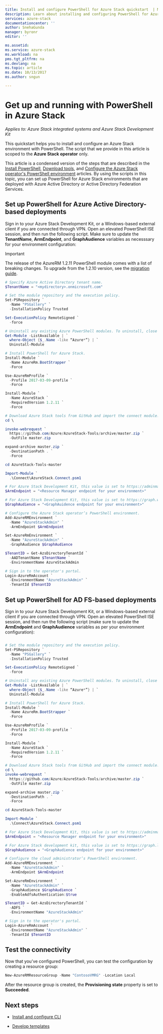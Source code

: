 ```yaml
---
title: Install and configure PowerShell for Azure Stack quickstart  | Microsoft Docs
description: Learn about installing and configuring PowerShell for Azure Stack.
services: azure-stack
documentationcenter: ''
author: SnehaGunda
manager: byronr
editor: ''

ms.assetid:
ms.service: azure-stack
ms.workload: na
pms.tgt_pltfrm: na
ms.devlang: na
ms.topic: article
ms.date: 10/13/2017
ms.author: sngun

---
```


# Get up and running with PowerShell in Azure Stack

*Applies to: Azure Stack integrated systems and Azure Stack Development Kit*

This quickstart helps you to install and configure an Azure Stack environment with PowerShell. The script that we provide in this article is scoped to the **Azure Stack operator** only.

This article is a condensed version of the steps that are described in the [Install PowerShell]( azure-stack-powershell-install.md), [Download tools]( azure-stack-powershell-download.md), and [Configure the Azure Stack operator's PowerShell environment]( azure-stack-powershell-configure-admin.md) articles. By using the scripts in this topic, you can set up PowerShell for Azure Stack environments that are deployed with Azure Active Directory or Active Directory Federation Services.  


## Set up PowerShell for Azure Active Directory-based deployments

Sign in to your Azure Stack Development Kit, or a Windows-based external client if you are connected through VPN. Open an elevated PowerShell ISE session, and then run the following script. Make sure to update the **TenantName**, **ArmEndpoint**, and **GraphAudience** variables as necesssary for your environment configuration:

> [!IMPORTANT]
> The release of the AzureRM 1.2.11 PowerShell module comes with a list of breaking changes. To upgrade from the 1.2.10 version, see the [migration guide](https://aka.ms/azspowershellmigration).

```powershell
# Specify Azure Active Directory tenant name.
$TenantName = "<mydirectory>.onmicrosoft.com"

# Set the module repository and the execution policy.
Set-PSRepository `
  -Name "PSGallery" `
  -InstallationPolicy Trusted

Set-ExecutionPolicy RemoteSigned `
  -force

# Uninstall any existing Azure PowerShell modules. To uninstall, close all the active PowerShell sessions, and then run the following command:
Get-Module -ListAvailable | `
  where-Object {$_.Name -like “Azure*”} | `
  Uninstall-Module

# Install PowerShell for Azure Stack.
Install-Module `
  -Name AzureRm.BootStrapper `
  -Force

Use-AzureRmProfile `
  -Profile 2017-03-09-profile `
  -Force

Install-Module `
  -Name AzureStack `
  -RequiredVersion 1.2.11 `
  -Force 

# Download Azure Stack tools from GitHub and import the connect module.
cd \

invoke-webrequest `
  https://github.com/Azure/AzureStack-Tools/archive/master.zip `
  -OutFile master.zip

expand-archive master.zip `
  -DestinationPath . `
  -Force

cd AzureStack-Tools-master

Import-Module `
  .\Connect\AzureStack.Connect.psm1

# For Azure Stack Development Kit, this value is set to https://adminmanagement.local.azurestack.external. To get this value for Azure Stack integrated systems, contact your service provider.
$ArmEndpoint = "<Resource Manager endpoint for your environment>"

# For Azure Stack Development Kit, this value is set to https://graph.windows.net/. To get this value for Azure Stack integrated systems, contact your service provider.
$GraphAudience = "<GraphAuidence endpoint for your environment>"

# Configure the Azure Stack operator’s PowerShell environment.
Add-AzureRMEnvironment `
  -Name "AzureStackAdmin" `
  -ArmEndpoint $ArmEndpoint

Set-AzureRmEnvironment `
  -Name "AzureStackAdmin" `
  -GraphAudience $GraphAudience

$TenantID = Get-AzsDirectoryTenantId `
  -AADTenantName $TenantName `
  -EnvironmentName AzureStackAdmin

# Sign in to the operator's portal.
Login-AzureRmAccount `
  -EnvironmentName "AzureStackAdmin" `
  -TenantId $TenantID 

```

## Set up PowerShell for AD FS-based deployments 

Sign in to your Azure Stack Development Kit, or a Windows-based external client if you are connected through VPN. Open an elevated PowerShell ISE session, and then run the following script (make sure to update the **ArmEndpoint** and **GraphAudience** variables as per your environment configuration):

```powershell

# Set the module repository and the execution policy.
Set-PSRepository `
  -Name "PSGallery" `
  -InstallationPolicy Trusted

Set-ExecutionPolicy RemoteSigned `
  -force

# Uninstall any existing Azure PowerShell modules. To uninstall, close all the active PowerShell sessions and run the following command:
Get-Module -ListAvailable | `
  where-Object {$_.Name -like “Azure*”} | `
  Uninstall-Module

# Install PowerShell for Azure Stack.
Install-Module `
  -Name AzureRm.BootStrapper `
  -Force

Use-AzureRmProfile `
  -Profile 2017-03-09-profile `
  -Force

Install-Module `
  -Name AzureStack `
  -RequiredVersion 1.2.11 `
  -Force 

# Download Azure Stack tools from GitHub and import the connect module.
cd \
invoke-webrequest `
  https://github.com/Azure/AzureStack-Tools/archive/master.zip `
  -OutFile master.zip

expand-archive master.zip `
  -DestinationPath . `
  -Force

cd AzureStack-Tools-master

Import-Module `
  .\Connect\AzureStack.Connect.psm1

# For Azure Stack Development Kit, this value is set to https://adminmanagement.local.azurestack.external. To get this value for Azure Stack integrated systems, contact your service provider.
$ArmEndpoint = "<Resource Manager endpoint for your environment>"

# For Azure Stack development kit, this value is set to https://graph.local.azurestack.external/. To get this value for Azure Stack integrated systems, contact your service provider.
$GraphAudience = "<GraphAudience endpoint for your environment>"

# Configure the cloud administrator’s PowerShell environment.
Add-AzureRMEnvironment `
  -Name "AzureStackAdmin" `
  -ArmEndpoint $ArmEndpoint

Set-AzureRmEnvironment `
  -Name "AzureStackAdmin" `
  -GraphAudience $GraphAudience `
  -EnableAdfsAuthentication:$true

$TenantID = Get-AzsDirectoryTenantId `
  -ADFS `
  -EnvironmentName "AzureStackAdmin"

# Sign in to the operator's portal.
Login-AzureRmAccount `
  -EnvironmentName "AzureStackAdmin" `
  -TenantId $TenantID 

```

## Test the connectivity

Now that you’ve configured PowerShell, you can test the configuration by creating a resource group:

```powershell
New-AzureRMResourceGroup -Name "ContosoVMRG" -Location Local
```

After the resource group is created, the **Provisioning state** property  is set to **Succeeded**.

## Next steps

* [Install and configure CLI](azure-stack-connect-cli.md)

* [Develop templates](user/azure-stack-develop-templates.md)







